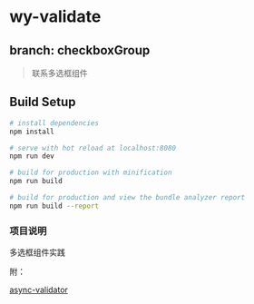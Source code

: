 # wy-validate
## branch: checkboxGroup
> 联系多选框组件

## Build Setup

``` bash
# install dependencies
npm install

# serve with hot reload at localhost:8080
npm run dev

# build for production with minification
npm run build

# build for production and view the bundle analyzer report
npm run build --report
```
### 项目说明
多选框组件实践

附： 
  
  [async-validator](https://github.com/yiminghe/async-validator "async-validator")
